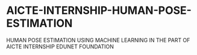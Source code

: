 # AICTE-INTERNSHIP-HUMAN-POSE-ESTIMATION
HUMAN POSE ESTIMATION USING MACHINE LEARNING IN THE PART OF AICTE INTERNSHIP EDUNET FOUNDATION
